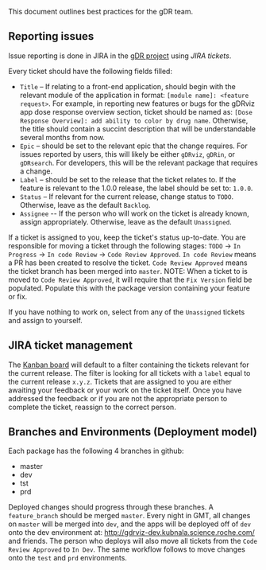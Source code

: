 This document outlines best practices for the gDR team.

## Reporting issues
Issue reporting is done in JIRA in the [gDR project](https://jira.gene.com/jira/secure/RapidBoard.jspa?rapidView=15415&projectKey=GDR) using *JIRA tickets*. 

Every ticket should have the following fields filled: 
* `Title` – If relating to a front-end application, should begin with the relevant module of the application in format: `[module name]: <feature request>`. For example, in reporting new features or bugs for the gDRviz app dose response overview section, ticket should be named as: `[Dose Response Overview]: add ability to color by drug name`. Otherwise, the title should contain a succint description that will be understandable several months from now.
* `Epic` – should be set to the relevant epic that the change requires. For issues reported by users, this will likely be either `gDRviz`, `gDRin`, or `gDRsearch`. For developers, this will be the relevant package that requires a change.
* `Label` – should be set to the release that the ticket relates to. If the feature is relevant to the 1.0.0 release, the label should be set to: `1.0.0`.
* `Status` – If relevant for the current release, change status to `TODO`. Otherwise, leave as the default `Backlog`. 
* `Assignee` -- If the person who will work on the ticket is already known, assign appropriately. Otherwise, leave as the default `Unassigned`.

If a ticket is assigned to you, keep the ticket's status up-to-date. You are responsible for moving a ticket through the following stages: `TODO` -> `In Progress` -> `In code Review` -> `Code Review Approved`. `In code Review` means a PR has been created to resolve the ticket. `Code Review Approved` means the ticket branch has been merged into `master`.
NOTE: When a ticket to is moved to `Code Review Approved`, it will require that the `Fix Version` field be populated. Populate this with the package version containing your feature or fix.

If you have nothing to work on, select from any of the `Unassigned` tickets and assign to yourself. 

## JIRA ticket management
The [Kanban board](https://jira.gene.com/jira/secure/RapidBoard.jspa?rapidView=15415&projectKey=GDR&view=detail&selectedIssue=GDR-816&quickFilter=20363) will default to a filter containing the tickets relevant for the current release. The filter is looking for all tickets with a `label` equal to the current release `x.y.z`.
Tickets that are assigned to you are either awaiting your feedback or your work on the ticket itself. Once you have addressed the feedback or if you are not the appropriate person to complete the ticket, reassign to the correct person. 

## Branches and Environments (Deployment model)
Each package has the following 4 branches in github: 
* master
* dev
* tst
* prd 

Deployed changes should progress through these branches.
A `feature_branch` should be merged `master`. Every night in GMT, all changes on `master` will be merged into `dev`, and the apps will be deployed off of `dev` onto the dev environment at: http://gdrviz-dev.kubnala.science.roche.com/ and friends. The person who deploys will also move all tickets from the `Code Review Approved` to `In Dev`. The same workflow follows to move changes onto the `test` and `prd` environments. 
